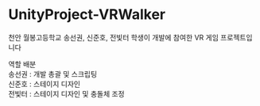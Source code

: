 # UnityProject-VRWalker

천안 월봉고등학교 송선권, 신준호, 전빛터 학생이 개발에 참여한 VR 게임 프로젝트입니다

역할 배분\
송선권 : 개발 총괄 및 스크립팅\
신준호 : 스테이지 디자인\
전빛터 : 스테이지 디자인 및 충돌체 조정
